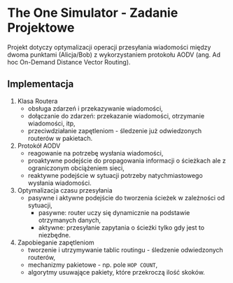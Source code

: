 # The One Simulator - Zadanie Projektowe
Projekt dotyczy optymalizacji operacji przesyłania wiadomości między dwoma punktami (Alicja/Bob) z wykorzystaniem protokołu AODV (ang. Ad hoc On-Demand Distance Vector Routing).

## Implementacja 
1. Klasa Routera
    - obsługa zdarzeń i przekazywanie wiadomości,
    - dołączanie do zdarzeń: przekazanie wiadomości, otrzymanie wiadomości, itp,
    - przeciwdziałanie zapętleniom - śledzenie już odwiedzonych routerów w pakietach.
2. Protokół AODV
    - reagowanie na potrzebę wysłania wiadomości,
    - proaktywne podejście do propagowania informacji o ścieżkach ale z ograniczonym obciążeniem sieci,
    - reaktywne podejście w sytuacji potrzeby natychmiastowego wysłania wiadomości.  
3. Optymalizacja czasu przesyłania
    - pasywne i aktywne podejście do tworzenia ścieżek w zależności od sytuacji,
        - pasywne: router uczy się dynamicznie na podstawie otrzymanych danych,
        - aktywne: przesyłanie zapytania o ścieżki tylko gdy jest to niezbędne.
4. Zapobieganie zapętleniom
    - tworzenie i utrzymywanie tablic routingu - śledzenie odwiedzonych routerów,
    - mechanizmy pakietowe - np. pole `HOP COUNT`,
    - algorytmy usuwające pakiety, które przekroczą ilość skoków.